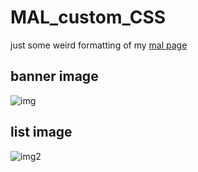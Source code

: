 # MAL_custom_CSS


just some weird formatting of my [mal page](https://myanimelist.net/animelist/Sirreajohn)

## banner image 
![img](https://i.imgur.com/YGRdpE2.png)


## list image
![img2](https://i.imgur.com/7SWTtmu.png)


